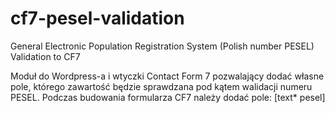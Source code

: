 # cf7-pesel-validation
General Electronic Population Registration System (Polish number PESEL) Validation to CF7

Moduł do Wordpress-a i wtyczki Contact Form 7 pozwalający dodać własne pole, którego zawartość będzie sprawdzana pod kątem walidacji numeru PESEL.
Podczas budowania formularza CF7 należy dodać pole: [text* pesel]
